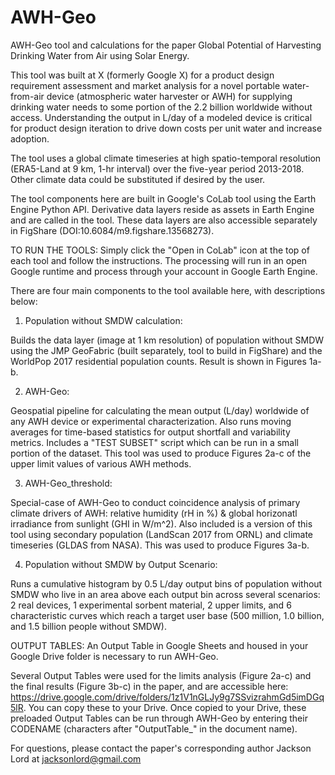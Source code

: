 # AWH-Geo
AWH-Geo tool and calculations for the paper Global Potential of Harvesting Drinking Water from Air using Solar Energy.

This tool was built at X (formerly Google X) for a product design requirement assessment and market analysis for a novel portable water-from-air device (atmospheric water harvester or AWH) for supplying drinking water needs to some portion of the 2.2 billion worldwide without access. Understanding the output in L/day of a modeled device is critical for product design iteration to drive down costs per unit water and increase adoption. 

The tool uses a global climate timeseries at high spatio-temporal resolution (ERA5-Land at 9 km, 1-hr interval) over the five-year period 2013-2018. Other climate data could be substituted if desired by the user. 

The tool components here are built in Google's CoLab tool using the Earth Engine Python API. Derivative data layers reside as assets in Earth Engine and are called in the tool. These data layers are also accessible separately in FigShare (DOI:10.6084/m9.figshare.13568273).

TO RUN THE TOOLS: Simply click the "Open in CoLab" icon at the top of each tool and follow the instructions. The processing will run in an open Google runtime and process through your account in Google Earth Engine.

There are four main components to the tool available here, with descriptions below:

1) Population without SMDW calculation:

Builds the data layer (image at 1 km resolution) of population without SMDW using the JMP GeoFabric (built separately, tool to build in FigShare) and the WorldPop 2017 residential population counts. Result is shown in Figures 1a-b.
  
2) AWH-Geo:

Geospatial pipeline for calculating the mean output (L/day) worldwide of any AWH device or experimental characterization. Also runs moving averages for time-based statistics for output shortfall and variability metrics. Includes a "TEST SUBSET" script which can be run in a small portion of the dataset. This tool was used to produce Figures 2a-c of the upper limit values of various AWH methods.

3) AWH-Geo_threshold:

Special-case of AWH-Geo to conduct coincidence analysis of primary climate drivers of AWH: relative humidity (rH in %) & global horizonatl irradiance from sunlight (GHI in W/m^2). Also included is a version of this tool using secondary population (LandScan 2017 from ORNL) and climate timeseries (GLDAS from NASA). This was used to produce Figures 3a-b.

4) Population without SMDW by Output Scenario:

Runs a cumulative histogram by 0.5 L/day output bins of population without SMDW who live in an area above each output bin across several scenarios: 2 real devices, 1 experimental sorbent material, 2 upper limits, and 6 characteristic curves which reach a target user base (500 million, 1.0 billion, and 1.5 billion people without SMDW).

OUTPUT TABLES: An Output Table in Google Sheets and housed in your Google Drive folder is necessary to run AWH-Geo. 

Several Output Tables were used for the limits analysis (Figure 2a-c) and the final results (Figure 3b-c) in the paper, and are accessible here: https://drive.google.com/drive/folders/1z1V1nGLJy9g7SSvizrahmGd5imDGq5lR. You can copy these to your Drive. Once copied to your Drive, these preloaded Output Tables can be run through AWH-Geo by entering their CODENAME (characters after "OutputTable_" in the document name).


For questions, please contact the paper's corresponding author Jackson Lord at jacksonlord@gmail.com
